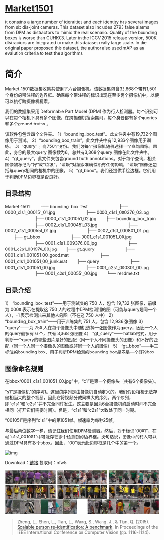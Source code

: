 # [Market1501](http://www.liangzheng.com.cn/Project/project_reid.html)

It contains a large number of identities and each identity has several images from six dis-joint cameras. This dataset also includes 2793 false alarms from DPM as distractors to mimic the real scenario. Quality of the bounding boxes is worse than CUHK03. Later in the ICCV 2015 release version, 500K distractors are integrated to make this dataset really large scale. In the original paper proposed this dataset, the author also used mAP as an evalution criteria to test the algorithms.

# 简介

Market-1501数据集收集共使用了六台摄像机。该数据集包含32,668个带有1,501个身份的带注释的边界框。确保每个带注释的标识出现在至少两个摄像机中，以便可以执行跨摄像机搜索。

我们的数据集采用 Deformable Part Model (DPM) 作为行人检测器。每个识别可以在每个相机下具有多个图像。在跨摄像机搜索期间，每个身份都有多个queries 和多个ground truths 。

该软件包包含四个文件夹。
1）“bounding_box_test”。此文件夹中有19,732个图像用于测试。
2）“bounding_box_train”。此文件夹中有12,936个图像用于训练。
3）“query” 。有750个身份。我们为每个摄像机随机选择一个查询图像。因此，身份的最大query 图像数为6。总共有3,368个query 图像在此文件夹中。
4）“gt_query”。此文件夹包含ground truth annotations。对于每个查询，相关图像被标记为“好”或“垃圾”。“垃圾”对搜索准确性没有任何影响。“垃圾”图像还包括与query相同的相机中的图像。
5）“gt_bbox”。我们还提供手绘边框。它们用于判断DPM边界框是否良好。

## 目录结构

Market-1501
　　├── bounding_box_test
　　　　　　　├── 0000_c1s1_000151_01.jpg
　　　　　　　├── 0000_c1s1_000376_03.jpg
　　　　　　　├── 0000_c1s1_001051_02.jpg
　　├── bounding_box_train
　　　　　　　├── 0002_c1s1_000451_03.jpg
　　　　　　　├── 0002_c1s1_000551_01.jpg
　　　　　　　├── 0002_c1s1_000801_01.jpg
　　├── gt_bbox
　　　　　　　├── 0001_c1s1_001051_00.jpg
　　　　　　　├── 0001_c1s1_009376_00.jpg
　　　　　　　├── 0001_c2s1_001976_00.jpg
　　├── gt_query
　　　　　　　├── 0001_c1s1_001051_00_good.mat
　　　　　　　├── 0001_c1s1_001051_00_junk.mat
　　├── query
　　　　　　　├── 0001_c1s1_001051_00.jpg
　　　　　　　├── 0001_c2s1_000301_00.jpg
　　　　　　　├── 0001_c3s1_000551_00.jpg
　　└── readme.txt

## 目录介绍

1） “bounding_box_test”——用于测试集的 750 人，包含 19,732 张图像，前缀为 0000 表示在提取这 750 人的过程中DPM检测错的图（可能与query是同一个人），-1 表示检测出来其他人的图（不在这 750 人中）
2） “bounding_box_train”——用于训练集的 751 人，包含 12,936 张图像
3） “query”——为 750 人在每个摄像头中随机选择一张图像作为query，因此一个人的query最多有 6 个，共有 3,368 张图像
4） “gt_query”——matlab格式，用于判断一个query的哪些图片是好的匹配（同一个人不同摄像头的图像）和不好的匹配（同一个人同一个摄像头的图像或非同一个人的图像）
5） “gt_bbox”——手工标注的bounding box，用于判断DPM检测的bounding box是不是一个好的box


## 图像命名规则

在bbox“0001_c1s1_001051_00.jpg”中，“c1”是第一个摄像头（共有6个摄像头）。

“s1”是摄像机1的序列1。这里的序列是由摄像机自动定义的。我们假设相机无法存储相当大的整个视频，因此它将视频分成同样大的序列。两个序列，即“c1s1”和“c2s1”并不完全同时发生。这主要是因为6台摄像机的启动时间不完全相同（打开它们需要时间）。但是，“c1s1”和“c2s1”大致处于同一时期。

“001051”是序列“c1s1”中的第1051帧。帧速率为每秒25帧。

与最后两位数字一样，请记住我们使用DPM检测器。然后，对于标识“0001”，在帧“c1s1_001051”中可能存在多个检测到的边界框。换句话说，图像中的行人可以通过DPM具有多个bbox。因此，“00”表示此边界框是几个中的第一个。

![img](https://www.pianshen.com/images/791/a3a281fff98021e744193d174f56c557.png)

Download：[链接](https://pan.baidu.com/s/1M5Q1j3895SG86DgmTwk2wg)   提取码：nfw5

![img](imgs/eg_market.jpg)

> Zheng, L., Shen, L., Tian, L., Wang, S., Wang, J., & Tian, Q. (2015). [Scalable person re-identification: A benchmark](https://www.researchgate.net/publication/300412402_Scalable_Person_Re-identification_A_Benchmark). In Proceedings of the IEEE International Conference on Computer Vision (pp. 1116-1124).

